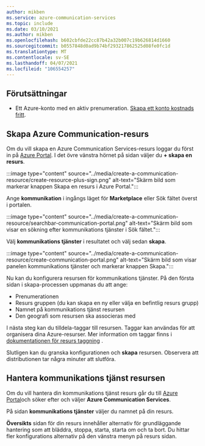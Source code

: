 ```yaml
---
author: mikben
ms.service: azure-communication-services
ms.topic: include
ms.date: 03/10/2021
ms.author: mikben
ms.openlocfilehash: b602cbfde22cc87b42a32b007c19b626814d1660
ms.sourcegitcommit: b0557848d0ad9b74bf293217862525d08fe0fc1d
ms.translationtype: MT
ms.contentlocale: sv-SE
ms.lasthandoff: 04/07/2021
ms.locfileid: "106554257"
---
```

## <a name="prerequisites"></a>Förutsättningar

- Ett Azure-konto med en aktiv prenumeration. [Skapa ett konto kostnads fritt](https://azure.microsoft.com/free/dotnet/).

## <a name="create-azure-communication-resource"></a>Skapa Azure Communication-resurs

Om du vill skapa en Azure Communication Services-resurs loggar du först in på [Azure Portal](https://portal.azure.com). I det övre vänstra hörnet på sidan väljer du **+ skapa en resurs**. 

:::image type="content" source="../media/create-a-communication-resource/create-resource-plus-sign.png" alt-text="Skärm bild som markerar knappen Skapa en resurs i Azure Portal.":::

Ange **kommunikation** i ingångs läget för **Marketplace** eller Sök fältet överst i portalen.

:::image type="content" source="../media/create-a-communication-resource/searchbar-communication-portal.png" alt-text="Skärm bild som visar en sökning efter kommunikations tjänster i Sök fältet.":::

Välj **kommunikations tjänster** i resultatet och välj sedan **skapa**.

:::image type="content" source="../media/create-a-communication-resource/create-communication-portal.png" alt-text="Skärm bild som visar panelen kommunikations tjänster och markerar knappen Skapa.":::

Nu kan du konfigurera resursen för kommunikations tjänster. På den första sidan i skapa-processen uppmanas du att ange:

* Prenumerationen
* Resurs gruppen (du kan skapa en ny eller välja en befintlig resurs grupp)
* Namnet på kommunikations tjänst resursen
* Den geografi som resursen ska associeras med

I nästa steg kan du tilldela-taggar till resursen. Taggar kan användas för att organisera dina Azure-resurser. Mer information om taggar finns i [dokumentationen för resurs taggning](../../../azure-resource-manager/management/tag-resources.md) .

Slutligen kan du granska konfigurationen och **skapa** resursen. Observera att distributionen tar några minuter att slutföra.

## <a name="manage-your-communication-services-resource"></a>Hantera kommunikations tjänst resursen

Om du vill hantera din kommunikations tjänst resurs går du till [Azure Portal](https://portal.azure.com)och söker efter och väljer **Azure Communication Services**.

På sidan **kommunikations tjänster** väljer du namnet på din resurs.

**Översikts** sidan för din resurs innehåller alternativ för grundläggande hantering som att bläddra, stoppa, starta, starta om och ta bort. Du hittar fler konfigurations alternativ på den vänstra menyn på resurs sidan.
